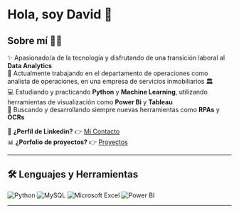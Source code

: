 # Hola, soy David 👋

## Sobre mí 🧑‍💻  
✨ Apasionado/a de la tecnología y disfrutando de una transición laboral al **Data Analytics**  
💼 Actualmente trabajando en el departamento de operaciones como analista de operaciones, en una empresa de servicios inmobiliarios 🏛️  
💻 Estudiando y practicando **Python** y **Machine Learning**, utilizando herramientas de visualización como **Power Bi** y **Tableau**   
🚀 Buscando y desarrollando siempre nuevas herramientas como **RPAs** y **OCRs**  

📩 **¿Perfil de Linkedin?** 👉 [Mi Contacto](www.linkedin.com/in/david-soto-tello-332236119)  
📊 **¿Porfolio de proyectos?** 👉 [Proyectos](https://davidst304.github.io/Portfolio/)

---

## 🛠 Lenguajes y Herramientas  
![Python](https://img.shields.io/badge/PYTHON-3776AB?style=for-the-badge&logo=python&logoColor=white)
![MySQL](https://img.shields.io/badge/MYSQL-4479A1?style=for-the-badge&logo=mysql&logoColor=white)
![Microsoft Excel](https://img.shields.io/badge/MICROSOFT%20EXCEL-217346?style=for-the-badge&logo=microsoftexcel&logoColor=white)
![Power BI](https://img.shields.io/badge/POWER%20BI-F2C811?style=for-the-badge&logo=powerbi&logoColor=black)

---
